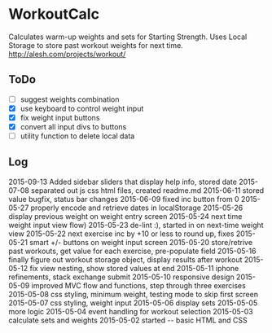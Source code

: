# WorkoutCalc

Calculates warm-up weights and sets for Starting Strength. Uses Local Storage to store past workout weights for next time. http://alesh.com/projects/workout/

## ToDo

- [ ] suggest weights combination
- [X] use keyboard to control weight input
- [X] fix weight input buttons
- [X] convert all input divs to buttons
- [ ] utility function to delete local data

## Log
2015-09-13 Added sidebar sliders that display help info, stored date
2015-07-08 separated out js css html files, created readme.md
2015-06-11 stored value bugfix, status bar changes
2015-06-09 fixed inc button from 0
2015-05-27 properly encode and retrieve dates in localStorage
2015-05-26 display previous weight on weight entry screen
2015-05-24 next time weight input view flow)
2015-05-23 de-lint :), started in on next-time weight view
2015-05-22 next exercise inc by +10 or less to round up, fixes
2015-05-21 smart +/- buttons on weight input screen
2015-05-20 store/retrive past workouts, get value for each exercise, pre-populate field
2015-05-16 finally figure out workout storage object, display results after workout
2015-05-12 fix view nesting, show stored values at end
2015-05-11 iphone refinements, stack exchange submit
2015-05-10 responsive design
2015-05-09 improved MVC flow and functions, step through three exercises
2015-05-08 css styling, minimum weight, testing mode to skip first screen
2015-05-07 css styling, weight input
2015-05-06 display sets
2015-05-05 more logic
2015-05-04 event handling for workout selection
2015-05-03 calculate sets and weights
2015-05-02 started -- basic HTML and CSS